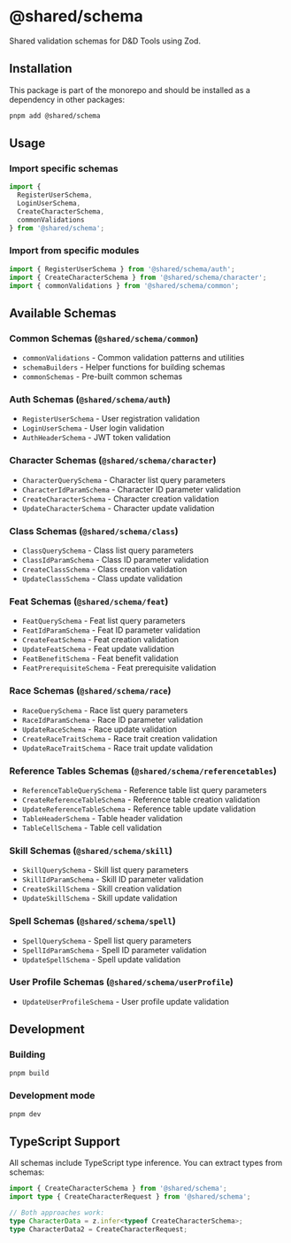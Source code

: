 # @shared/schema

Shared validation schemas for D&D Tools using Zod.

## Installation

This package is part of the monorepo and should be installed as a dependency in other packages:

```bash
pnpm add @shared/schema
```

## Usage

### Import specific schemas

```typescript
import { 
  RegisterUserSchema, 
  LoginUserSchema,
  CreateCharacterSchema,
  commonValidations 
} from '@shared/schema';
```

### Import from specific modules

```typescript
import { RegisterUserSchema } from '@shared/schema/auth';
import { CreateCharacterSchema } from '@shared/schema/character';
import { commonValidations } from '@shared/schema/common';
```

## Available Schemas

### Common Schemas (`@shared/schema/common`)
- `commonValidations` - Common validation patterns and utilities
- `schemaBuilders` - Helper functions for building schemas
- `commonSchemas` - Pre-built common schemas

### Auth Schemas (`@shared/schema/auth`)
- `RegisterUserSchema` - User registration validation
- `LoginUserSchema` - User login validation
- `AuthHeaderSchema` - JWT token validation

### Character Schemas (`@shared/schema/character`)
- `CharacterQuerySchema` - Character list query parameters
- `CharacterIdParamSchema` - Character ID parameter validation
- `CreateCharacterSchema` - Character creation validation
- `UpdateCharacterSchema` - Character update validation

### Class Schemas (`@shared/schema/class`)
- `ClassQuerySchema` - Class list query parameters
- `ClassIdParamSchema` - Class ID parameter validation
- `CreateClassSchema` - Class creation validation
- `UpdateClassSchema` - Class update validation

### Feat Schemas (`@shared/schema/feat`)
- `FeatQuerySchema` - Feat list query parameters
- `FeatIdParamSchema` - Feat ID parameter validation
- `CreateFeatSchema` - Feat creation validation
- `UpdateFeatSchema` - Feat update validation
- `FeatBenefitSchema` - Feat benefit validation
- `FeatPrerequisiteSchema` - Feat prerequisite validation

### Race Schemas (`@shared/schema/race`)
- `RaceQuerySchema` - Race list query parameters
- `RaceIdParamSchema` - Race ID parameter validation
- `UpdateRaceSchema` - Race update validation
- `CreateRaceTraitSchema` - Race trait creation validation
- `UpdateRaceTraitSchema` - Race trait update validation

### Reference Tables Schemas (`@shared/schema/referencetables`)
- `ReferenceTableQuerySchema` - Reference table list query parameters
- `CreateReferenceTableSchema` - Reference table creation validation
- `UpdateReferenceTableSchema` - Reference table update validation
- `TableHeaderSchema` - Table header validation
- `TableCellSchema` - Table cell validation

### Skill Schemas (`@shared/schema/skill`)
- `SkillQuerySchema` - Skill list query parameters
- `SkillIdParamSchema` - Skill ID parameter validation
- `CreateSkillSchema` - Skill creation validation
- `UpdateSkillSchema` - Skill update validation

### Spell Schemas (`@shared/schema/spell`)
- `SpellQuerySchema` - Spell list query parameters
- `SpellIdParamSchema` - Spell ID parameter validation
- `UpdateSpellSchema` - Spell update validation

### User Profile Schemas (`@shared/schema/userProfile`)
- `UpdateUserProfileSchema` - User profile update validation

## Development

### Building

```bash
pnpm build
```

### Development mode

```bash
pnpm dev
```

## TypeScript Support

All schemas include TypeScript type inference. You can extract types from schemas:

```typescript
import { CreateCharacterSchema } from '@shared/schema';
import type { CreateCharacterRequest } from '@shared/schema';

// Both approaches work:
type CharacterData = z.infer<typeof CreateCharacterSchema>;
type CharacterData2 = CreateCharacterRequest;
``` 